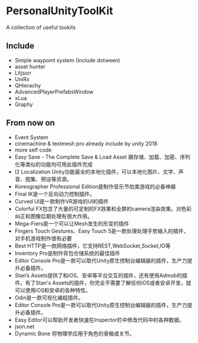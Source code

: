 # PersonalUnityToolKit
A collection of useful tookits

## Include
* Simple waypoint system (Include dotween)
* asset hunter
* Litjson
* UniRx
* QHierachy
* AdvancedPlayerPrefabsWindow
* xLua
* Graphy

## From now on
* Event System
* cinemachine & textmesh pro already include by unity 2018
* more self code
* Easy Save - The Complete Save & Load Asset 跟存储、加载、加密、序列化等类似的功能均可用此插件完成
* I2 Localization Unity功能最全的本地化插件，可以本地化图片、文字、声音、图集、预设等资源。
* Koreographer Professional Edition是制作音乐节拍类游戏的必备神器
* Final IK是一个反向动力控制插件。
* Curved UI是一款制作VR游戏的UI的插件
* Colorful FX包含了大量的可定制的FX效果和全屏的camera渲染效果。对色彩纠正和图像后期处理有很大作用。
* Mega-Fiers是一个可以让Mesh发生的形变的插件
* Fingers Touch Gestures、Easy Touch 5是一款处理处理手势输入的插件，对手机游戏制作很有必要
* Best HTTP是一款网络插件，它支持REST,WebSocket,Socket,IO等
* Inventory Pro是制作背包仓储系统的最佳插件
* Editor Console Pro是一款可以取代Unity原生控制台编辑器的插件，生产力提升必备插件。
* Stan’s Assets提供了和iOS、安卓等平台交互的插件，还有使用Admob的插件。有了Stan's Assets的插件，你完全不需要了解任何iOS或者安卓开发，就可以使用iOS和安卓的各种特性。
* Odin是一款可视化编程插件。
* Editor Console Pro是一款可以取代Unity原生控制台编辑器的插件，生产力提升必备插件。
* Easy Editor可以帮助开发者快速在Inspector栏中修改代码中的各种数据。
* json.net
* Dynamic Bone 将物理学应用于角色的骨骼或关节。
